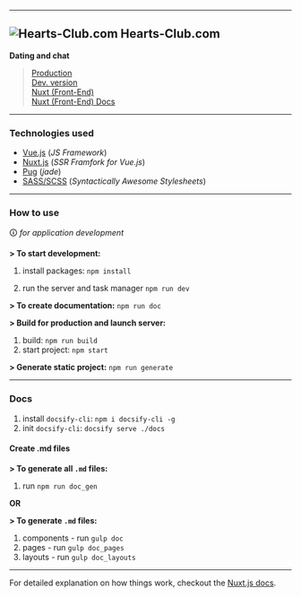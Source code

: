 ***
## ![Hearts-Club.com](http://nuxt.hearts-club.com/favicon.png) Hearts-Club.com

**Dating and chat**
> [Production](https://hearts-club.com/)<br>
> [Dev. version](https://dev.hearts-club.com/)<br>
> [Nuxt (Front-End)](https://nuxt.hearts-club.com/)<br>
> [Nuxt (Front-End) Docs](https://nuxt-doc.hearts-club.com/)<br>

***
### Technologies used
* [Vue.js](https://vuejs.org/) (_JS Framework_)
* [Nuxt.js](http://nuxtjs.org) (_SSR Framfork for Vue.js_)
* [Pug](https://pugjs.org/) (_jade_)
* [SASS/SCSS](https://sass-lang.com) (_Syntactically Awesome Stylesheets_)

***
### How to use
🛈 _for application development_

**> To start development:**
1. install packages:
	`npm install`

2. run the server and task manager
	`npm run dev`

**> To create documentation:**
	`npm run doc`

**> Build for production and launch server:**
1. build:
	`npm run build`
2. start project:
	`npm start`

**> Generate static project:**
	`npm run generate`

***

### Docs

1. install `docsify-cli`:
	`npm i docsify-cli -g`
2. init `docsify-cli`:
	`docsify serve ./docs`

#### Create .md files
**> To generate all `.md` files:**
1. run `npm run doc_gen`

**OR**

**> To generate `.md` files:**
1. components - run `gulp doc`
1. pages - run `gulp doc_pages`
1. layouts - run `gulp doc_layouts`

***
For detailed explanation on how things work, checkout the [Nuxt.js docs](https://github.com/nuxt/nuxt.js).

